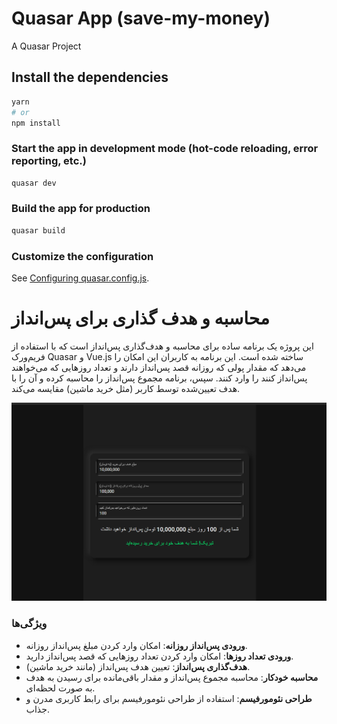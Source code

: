 # Quasar App (save-my-money)

A Quasar Project

## Install the dependencies

```bash
yarn
# or
npm install
```

### Start the app in development mode (hot-code reloading, error reporting, etc.)

```bash
quasar dev
```

### Build the app for production

```bash
quasar build
```

### Customize the configuration

See [Configuring quasar.config.js](https://v2.quasar.dev/quasar-cli-vite/quasar-config-js).

# محاسبه و هدف گذاری برای پس‌انداز

این پروژه یک برنامه ساده برای محاسبه و هدف‌گذاری پس‌انداز است که با استفاده از فریم‌ورک Quasar و Vue.js ساخته شده است. این برنامه به کاربران این امکان را می‌دهد که مقدار پولی که روزانه قصد پس‌انداز دارند و تعداد روزهایی که می‌خواهند پس‌انداز کنند را وارد کنند. سپس، برنامه مجموع پس‌انداز را محاسبه کرده و آن را با هدف تعیین‌شده توسط کاربر (مثل خرید ماشین) مقایسه می‌کند.

![Screenshot](./src/assets/Screenshot.png)

### ویژگی‌ها

- **ورودی پس‌انداز روزانه**: امکان وارد کردن مبلغ پس‌انداز روزانه.
- **ورودی تعداد روزها**: امکان وارد کردن تعداد روزهایی که قصد پس‌انداز دارید.
- **هدف‌گذاری پس‌انداز**: تعیین هدف پس‌انداز (مانند خرید ماشین).
- **محاسبه خودکار**: محاسبه مجموع پس‌انداز و مقدار باقی‌مانده برای رسیدن به هدف به صورت لحظه‌ای.
- **طراحی نئومورفیسم**: استفاده از طراحی نئومورفیسم برای رابط کاربری مدرن و جذاب.
